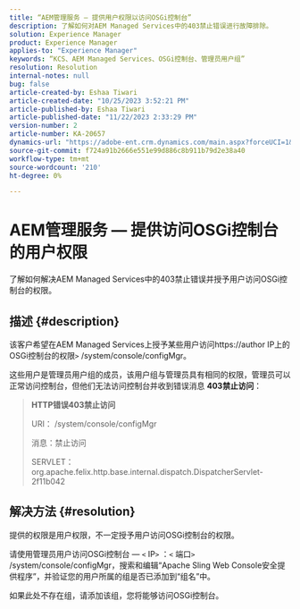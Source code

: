 ```yaml
---
title: “AEM管理服务 — 提供用户权限以访问OSGi控制台”
description: 了解如何对AEM Managed Services中的403禁止错误进行故障排除。
solution: Experience Manager
product: Experience Manager
applies-to: "Experience Manager"
keywords: “KCS、AEM Managed Services、OSGi控制台、管理员用户组”
resolution: Resolution
internal-notes: null
bug: false
article-created-by: Eshaa Tiwari
article-created-date: "10/25/2023 3:52:21 PM"
article-published-by: Eshaa Tiwari
article-published-date: "11/22/2023 2:33:29 PM"
version-number: 2
article-number: KA-20657
dynamics-url: "https://adobe-ent.crm.dynamics.com/main.aspx?forceUCI=1&pagetype=entityrecord&etn=knowledgearticle&id=e930c879-4e73-ee11-9ae7-6045bd0063aa"
source-git-commit: f724a91b2666e551e99d886c8b911b79d2e38a40
workflow-type: tm+mt
source-wordcount: '210'
ht-degree: 0%

---
```


# AEM管理服务 — 提供访问OSGi控制台的用户权限


了解如何解决AEM Managed Services中的403禁止错误并授予用户访问OSGi控制台的权限。

## 描述 {#description}


该客户希望在AEM Managed Services上授予某些用户访问https://author IP上的OSGi控制台的权限`>` /system/console/configMgr。

这些用户是管理员用户组的成员，该用户组与管理员具有相同的权限，管理员可以正常访问控制台，但他们无法访问控制台并收到错误消息 <b>403禁止访问</b>：


> <b>HTTP错误403禁止访问</b>
> 
> URI： /system/console/configMgr
> 
> 消息：禁止访问
> 
> SERVLET：org.apache.felix.http.base.internal.dispatch.DispatcherServlet-2f11b042



## 解决方法 {#resolution}


提供的权限是用户权限，不一定授予用户访问OSGi控制台的权限。

请使用管理员用户访问OSGi控制台 —  `<` IP`>` ：`<` 端口`>` /system/console/configMgr，搜索和编辑“Apache Sling Web Console安全提供程序”，并验证您的用户所属的组是否已添加到“组名”中。

如果此处不存在组，请添加该组，您将能够访问OSGi控制台。





